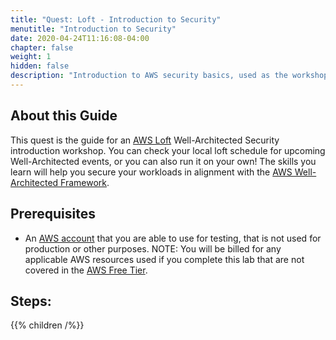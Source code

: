 ```yaml
---
title: "Quest: Loft - Introduction to Security"
menutitle: "Introduction to Security"
date: 2020-04-24T11:16:08-04:00
chapter: false
weight: 1
hidden: false
description: "Introduction to AWS security basics, used as the workshop in AWS loft events."
---
```


## About this Guide

This quest is the guide for an [AWS Loft](https://aws.amazon.com/start-ups/loft/) Well-Architected Security introduction workshop. You can check your local loft schedule for upcoming Well-Architected events, or you can also run it on your own! The skills you learn will help you secure your workloads in alignment with the [AWS Well-Architected Framework](https://aws.amazon.com/architecture/well-architected/).

## Prerequisites

* An [AWS account](https://portal.aws.amazon.com/gp/aws/developer/registration/index.html) that you are able to use for testing, that is not used for production or other purposes.
NOTE: You will be billed for any applicable AWS resources used if you complete this lab that are not covered in the [AWS Free Tier](https://aws.amazon.com/free/).

## Steps:
{{% children /%}}
